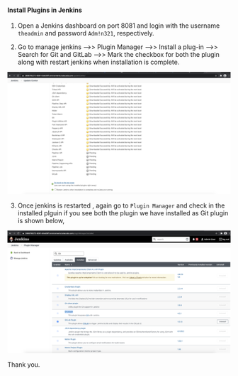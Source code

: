 #### Install Plugins in Jenkins

1. Open a Jenkins dashboard on port 8081 and login with the username `theadmin` and password `Adm!n321`, respectively.

2. Go to manage jenkins -->> Plugin Manager -->> Install a plug-in 
     -->> Search for Git and GitLab -->> Mark the checkbox for both the plugin along with restart jenkins when installation is complete.

![Jenkins Dashboard](/images/JenkinsPluginInstall.png)

3. Once jenkins is restarted , again go to `Plugin Manager` and check in the installed plguin if you see both the plugin we have installed as Git plugin is shown below,

![Jenkins Dashboard](/images/JenkinsPluginAvailable.png)

Thank you.